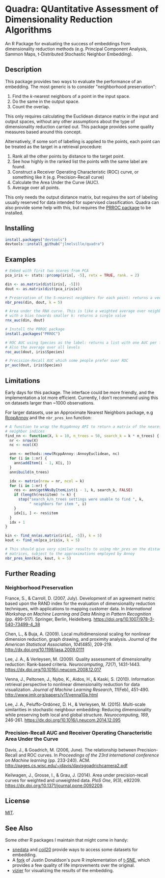 # Quadra: QUantitative Assessment of Dimensionality Reduction Algorithms

An R Package for evaluating the success of embeddings from dimensionality
reduction methods (e.g. Principal Component Analysis, Sammon Maps, 
t-Distributed Stochastic Neighbor Embedding).

## Description

This package provides two ways to evaluate the performance of an embedding.
The most generic is to consider "neighborhood preservation": 

1. Find the *k*-nearest neighbors of a point in the input space.
1. Do the same in the output space.
1. Count the overlap.

This only requires calculating the Euclidean distance matrix in the input and
output spaces, without any other assumptions about the type of dimensionality
reduction carried out. This package provides some quality measures based
around this concept.

Alternatively, if some sort of labelling is applied to the points, each point
can be treated as the target in a retrieval procedure: 

1. Rank all the other points by distance to the target point.
1. See how highly in the ranked list the points with the same label are found.
1. Construct a Receiver Operating Characteristic (ROC) curve, or something like
it (e.g. Precision-Recall curve)
1. Calculate the Area Under the Curve (AUC).
1. Average over all points.

This only needs the output distance matrix, but requires the sort of labeling
usually reserved for data intended for supervised classification. Quadra can
also provide some help with this, but requires the [PRROC package](https://cran.r-project.org/package=PRROC) to be installed.

## Installing

```R
install.packages("devtools")
devtools::install_github("jlmelville/quadra")
```

## Examples

```R
# Embed with first two scores from PCA
pca_iris <- stats::prcomp(iris[, -5], retx = TRUE, rank. = 2)

din <- as.matrix(dist(iris[, -5]))
dout <- as.matrix(dist(pca_iris$x))

# Preservation of the 5-nearest neighbors for each point: returns a vector
nbr_pres(din, dout, k = 5)

# Area under the RNX curve. This is like a weighted average over neighborhood preservation for a range of k
# with a bias towards smaller k: returns a single value
rnx_auc(din, dout)

# Install the PRROC package
install.packages("PRROC")

# ROC AUC using Species as the label: returns a list with one AUC per factor level
# Also the average over all levels
roc_auc(dout, iris$Species)

# Precision-Recall AUC which some people prefer over ROC
pr_auc(dout, iris$Species)
```

## Limitations

Early days for this package. The interface could be more friendly, and the
implementation a lot more efficient. Currently, I don't recommend using this on
datasets larger than ~1000 observations.

For larger datasets, use an Approximate Nearest Neighbors package, e.g
[RcppAnnoy](https://cran.r-project.org/package=RcppAnnoy) and the 
`nbr_pres_knn` function:

```R
# A function to wrap the RcppAnnoy API to return a matrix of the nearest 
# neighbor indices
find_nn <- function(X, k = 10, n_trees = 50, search_k = k * n_trees) {
  nr <- nrow(X)
  nc <- ncol(X)

  ann <- methods::new(RcppAnnoy::AnnoyEuclidean, nc)
  for (i in 1:nr) {
    ann$addItem(i - 1, X[i, ])
  }
  ann$build(n_trees)

  idx <- matrix(nrow = nr, ncol = k)
  for (i in 1:nr) {
    res <- ann$getNNsByItemList(i - 1, k, search_k, FALSE)
    if (length(res$item) != k) {
      stop("search_k/n_trees settings were unable to find ", k,
           " neighbors for item ", i)
    }
    idx[i, ] <- res$item
  }
  idx + 1
}

kin <- find_nn(as.matrix(iris[, -5]), k = 5)
kout <- find_nn(pca_iris$x, k = 5)

# This should give very similar results to using nbr_pres on the distance
# matrices, subject to the approximations employed by Annoy
nbr_pres_knn(kin, kout, k = 5)
```

## Further Reading

### Neighborhood Preservation

France, S., & Carroll, D. (2007, July). 
Development of an agreement metric based upon the RAND index for the evaluation 
of dimensionality reduction techniques, with applications to mapping customer 
data.
In *International Workshop on Machine Learning and Data Mining in Pattern Recognition*
(pp. 499-517). Springer, Berlin, Heidelberg.
https://doi.org/10.1007/978-3-540-73499-4_38

Chen, L., & Buja, A. (2009). Local multidimensional scaling for nonlinear 
dimension reduction, graph drawing, and proximity analysis. 
*Journal of the American Statistical Association*, *104*(485), 209-219.
http://dx.doi.org/10.1198/jasa.2009.0111

Lee, J. A., & Verleysen, M. (2009).
Quality assessment of dimensionality reduction: Rank-based criteria.
*Neurocomputing*, *72*(7), 1431-1443.
https://dx.doi.org/10.1016/j.neucom.2008.12.017

Venna, J., Peltonen, J., Nybo, K., Aidos, H., & Kaski, S. (2010). 
Information retrieval perspective to nonlinear dimensionality reduction for data visualization. 
*Journal of Machine Learning Research*, *11*(Feb), 451-490.
http://www.jmlr.org/papers/v11/venna10a.html

Lee, J. A., Peluffo-Ordónez, D. H., & Verleysen, M. (2015).
Multi-scale similarities in stochastic neighbour embedding: Reducing
dimensionality while preserving both local and global structure.
*Neurocomputing*, *169*, 246-261.
https://dx.doi.org/10.1016/j.neucom.2014.12.095

### Precision-Recall AUC and Receiver Operating Characteristic Area Under the Curve

Davis, J., & Goadrich, M. (2006, June).
The relationship between Precision-Recall and ROC curves.
In *Proceedings of the 23rd international conference on Machine learning*
(pp. 233-240). ACM.
http://pages.cs.wisc.edu/~jdavis/davisgoadrichcamera2.pdf

Keilwagen, J., Grosse, I., & Grau, J. (2014).
Area under precision-recall curves for weighted and unweighted data.
*PloS One*, *9*(3), e92209.
https://dx.doi.org/10.1371/journal.pone.0092209.

## License

[MIT](https://opensource.org/licenses/MIT).

## See Also

Some other R packages I maintain that might come in handy:

* [snedata](https://github.com/jlmelville/snedata) and [coil20](https://github.com/jlmelville/coil20) provide ways to access some datasets for embedding.
* A [fork](https://github.com/jlmelville/rtsne) of Justin Donaldson's pure R implementation of [t-SNE](https://github.com/jdonaldson/rtsne), which provides a few quality of life improvements over the original.
* [vizier](https://github.com/jlmelville/vizier) for visualizing the results of the embedding.
